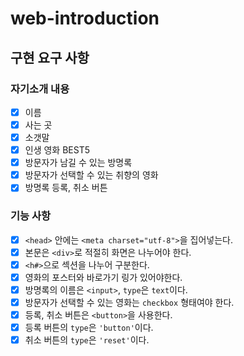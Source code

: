 # web-introduction

## 구현 요구 사항

### 자기소개 내용
- [X] 이름
- [X] 사는 곳
- [X] 소갯말
- [X] 인생 영화 BEST5
- [X] 방문자가 남길 수 있는 방명록
- [X] 방문자가 선택할 수 있는 취향의 영화
- [X] 방명록 등록, 취소 버튼

### 기능 사항
- [X] `<head>` 안에는 `<meta charset="utf-8">`을 집어넣는다.
- [X] 본문은 `<div>`로 적절히 화면은 나누어야 한다.
- [X] `<h#>`으로 섹션을 나누어 구분한다.
- [X] 영화의 포스터와 바로가기 링가 있어야한다.
- [X] 방명록의 이름은 `<input>`, `type`은 `text`이다.
- [X] 방문자가 선택할 수 있는 영화는 `checkbox` 형태여야 한다.
- [X] 등록, 취소 버튼은 `<button>`을 사용한다.
- [X] 등록 버튼의 `type`은 `'button'`이다.
- [X] 취소 버튼의 `type`은 `'reset'`이다.